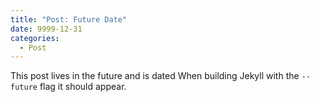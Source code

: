 ```yaml
---
title: "Post: Future Date"
date: 9999-12-31
categories:
  - Post
---
```


This post lives in the future and is dated  When building Jekyll with the `--future` flag it should appear.